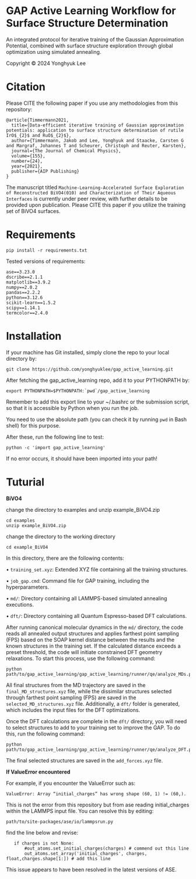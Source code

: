 # GAP Active Learning Workflow for Surface Structure Determination

An integrated protocol for iterative training of the Gaussian Approximation Potential, combined with surface structure exploration through global optimization using simulated annealing.

Copyright © 2024 Yonghyuk Lee

# Citation

Please CITE the following paper if you use any methodologies from this repository:

```
@article{Timmermann2021,
  title={Data-efficient iterative training of Gaussian approximation potentials: application to surface structure determination of rutile IrO$_{2}$ and RuO$_{2}$},
  author={Timmermann, Jakob and Lee, Yonghyuk and Staacke, Carsten G and Margraf, Johannes T and Scheurer, Christoph and Reuter, Karsten},
  journal={The Journal of Chemical Physics},
  volume={155},
  number={24},
  year={2021},
  publisher={AIP Publishing}
}
```
The manuscript titled `Machine-Learning-Accelerated Surface Exploration of Reconstructed BiVO4(010) and Characterization of Their Aqueous Interfaces` is currently under peer review, with further details to be provided upon publication. Please CITE this paper if you utilize the training set of BiVO4 surfaces.

# Requirements

`pip install -r requirements.txt`

Tested versions of requirements:

```
ase==3.23.0
dscribe==2.1.1
matplotlib==3.9.2
numpy==2.0.2
pandas==2.2.2
python==3.12.6
scikit-learn==1.5.2
scipy==1.14.1
termcolor==2.4.0
```

# Installation

If your machine has Git installed, simply clone the repo to your local directory by:

```
git clone https://github.com/yonghyuklee/gap_active_learning.git
```

After fetching the gap_active_learning repo, add it to your PYTHONPATH by:

```
export PYTHONPATH=$PYTHONPATH:`pwd`/gap_active_learning
```
Remember to add this export line to your ~/.bashrc or the submission script, so that it is accessible by Python when you run the job.

You need to use the absolute path (you can check it by running `pwd` in Bash shell) for this purpose.

After these, run the following line to test:

```
python -c 'import gap_active_learning'
```
If no error occurs, it should have been imported into your path!


# Tuturial

**BiVO4**

change the directory to examples and unzip example_BiVO4.zip

```
cd examples
unzip example_BiVO4.zip
```

change the directory to the working directory

```
cd example_BiVO4
```

In this directory, there are the following contents:

• `training_set.xyz`: Extended XYZ file containing all the training structures.

• `job_gap.cmd`: Command file for GAP training, including the hyperparameters.

• `md/`: Directory containing all LAMMPS-based simulated annealing executions.

• `dft/`: Directory containing all Quantum Espresso-based DFT calculations.

After running canonical molecular dynamics in the `md/` directory, the code reads all annealed output structures and applies farthest point sampling (FPS) based on the SOAP kernel distance between the results and the known structures in the training set. If the calculated distance exceeds a preset threshold, the code will initiate constrained DFT geometry relaxations. To start this process, use the following command:

```
python path/to/gap_active_learning/gap_active_learning/runner/qe/analyze_MDs.py
```

All final structures from the MD trajectory are saved in the `final_MD_structures.xyz` file, while the dissimilar structures selected through farthest point sampling (FPS) are saved in the `selected_MD_structures.xyz` file. Additionally, a `dft/` folder is generated, which includes the input files for the DFT optimizations.

Once the DFT calculations are complete in the `dft/` directory, you will need to select structures to add to your training set to improve the GAP. To do this, run the following command:

```
python path/to/gap_active_learning/gap_active_learning/runner/qe/analyze_DFT.py
```

The final selected structures are saved in the `add_forces.xyz` file.

**If ValueError encountered**

For example, if you encounter the ValueError such as:
```
ValueError: Array “initial_charges” has wrong shape (60, 1) != (60,).
```
This is not the error from this repository but from ase reading initial_charges within the LAMMPS input file. You can resolve this by editing:
```
path/to/site-packages/ase/io/lammpsrun.py
```
find the line below and revise:
```
   if charges is not None:
       #out_atoms.set_initial_charges(charges) # commend out this line
       out_atoms.set_array('initial_charges', charges, float,charges.shape[1:]) # add this line
```
This issue appears to have been resolved in the latest versions of ASE.
